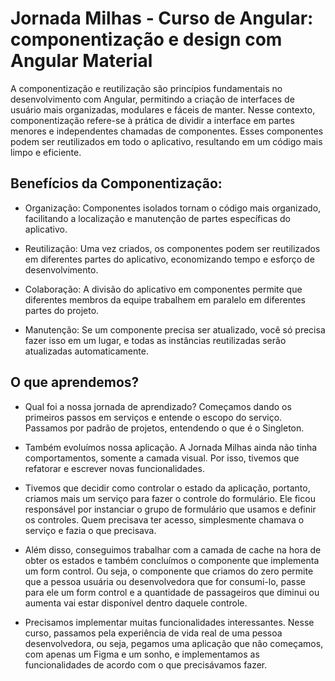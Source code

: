 # Jornada Milhas - Curso de Angular: componentização e design com Angular Material

A componentização e reutilização são princípios fundamentais no desenvolvimento com Angular, permitindo a criação de interfaces de usuário mais organizadas, modulares e fáceis de manter. Nesse contexto, componentização refere-se à prática de dividir a interface em partes menores e independentes chamadas de componentes. Esses componentes podem ser reutilizados em todo o aplicativo, resultando em um código mais limpo e eficiente.

## Benefícios da Componentização:

 - Organização: Componentes isolados tornam o código mais organizado, facilitando a localização e manutenção de partes específicas do aplicativo.

 - Reutilização: Uma vez criados, os componentes podem ser reutilizados em diferentes partes do aplicativo, economizando tempo e esforço de desenvolvimento.

 - Colaboração: A divisão do aplicativo em componentes permite que diferentes membros da equipe trabalhem em paralelo em diferentes partes do projeto.

 - Manutenção: Se um componente precisa ser atualizado, você só precisa fazer isso em um lugar, e todas as instâncias reutilizadas serão atualizadas automaticamente.


## O que aprendemos?

 - Qual foi a nossa jornada de aprendizado? Começamos dando os primeiros passos em serviços e entende o escopo do serviço. Passamos por padrão de projetos, entendendo o que é o Singleton.

 - Também evoluímos nossa aplicação. A Jornada Milhas ainda não tinha comportamentos, somente a camada visual. Por isso, tivemos que refatorar e escrever novas funcionalidades.

 - Tivemos que decidir como controlar o estado da aplicação, portanto, criamos mais um serviço para fazer o controle do formulário. Ele ficou responsável por instanciar o grupo de formulário que usamos e definir os controles. Quem precisava ter acesso, simplesmente chamava o serviço e fazia o que precisava.

 - Além disso, conseguimos trabalhar com a camada de cache na hora de obter os estados e também concluímos o componente que implementa um form control. Ou seja, o componente que criamos do zero permite que a pessoa usuária ou desenvolvedora que for consumi-lo, passe para ele um form control e a quantidade de passageiros que diminui ou aumenta vai estar disponível dentro daquele controle.

 - Precisamos implementar muitas funcionalidades interessantes. Nesse curso, passamos pela experiência de vida real de uma pessoa desenvolvedora, ou seja, pegamos uma aplicação que não começamos, com apenas um Figma e um sonho, e implementamos as funcionalidades de acordo com o que precisávamos fazer.
